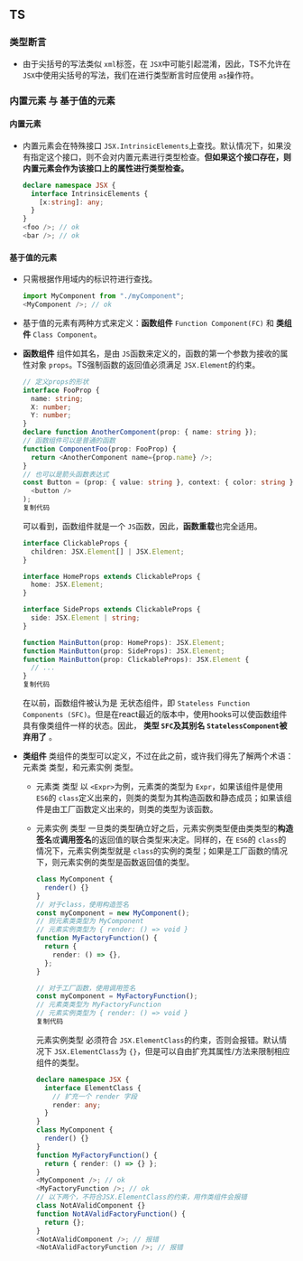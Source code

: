 ## TS

### 类型断言

* 由于尖括号的写法类似 `xml`标签，在 `JSX`中可能引起混淆，因此，TS不允许在 `JSX`中使用尖括号的写法，我们在进行类型断言时应使用 `as`操作符。

### 内置元素 与 基于值的元素

#### 内置元素

* 内置元素会在特殊接口 `JSX.IntrinsicElements`上查找。默认情况下，如果没有指定这个接口，则不会对内置元素进行类型检查。**但如果这个接口存在，则内置元素会作为该接口上的属性进行类型检查。**

  ```typescript
  declare namespace JSX {
    interface IntrinsicElements {
      [x:string]: any;
    }
  }
  <foo />; // ok
  <bar />; // ok
  ```

#### 基于值的元素

* 只需根据作用域内的标识符进行查找。

  ```typescript
  import MyComponent from "./myComponent";
  <MyComponent />; // ok
  ```
* 基于值的元素有两种方式来定义：**函数组件** `Function Component(FC)` 和 **类组件** `Class Component`。

* **函数组件**
  组件如其名，是由 `JS`函数来定义的，函数的第一个参数为接收的属性对象 `props`。TS强制函数的返回值必须满足 `JSX.Element`的约束。

  ```typescript
  // 定义props的形状
  interface FooProp {
    name: string;
    X: number;
    Y: number;
  }
  declare function AnotherComponent(prop: { name: string });
  // 函数组件可以是普通的函数
  function ComponentFoo(prop: FooProp) {
    return <AnotherComponent name={prop.name} />;
  }
  // 也可以是箭头函数表达式
  const Button = (prop: { value: string }, context: { color: string }) => (
    <button />
  );
  复制代码
  ```
  可以看到，函数组件就是一个 `JS`函数，因此，**函数重载**也完全适用。

  ```typescript
  interface ClickableProps {
    children: JSX.Element[] | JSX.Element;
  }

  interface HomeProps extends ClickableProps {
    home: JSX.Element;
  }

  interface SideProps extends ClickableProps {
    side: JSX.Element | string;
  }

  function MainButton(prop: HomeProps): JSX.Element;
  function MainButton(prop: SideProps): JSX.Element;
  function MainButton(prop: ClickableProps): JSX.Element {
    // ...
  }
  复制代码
  ```
  在以前，函数组件被认为是 无状态组件，即 `Stateless Function Components (SFC)`。但是在react最近的版本中，使用hooks可以使函数组件具有像类组件一样的状态。因此， **类型 `SFC`及其别名 `StatelessComponent`被弃用了** 。
* **类组件**
  类组件的类型可以定义，不过在此之前，或许我们得先了解两个术语：元素类 类型，和元素实例 类型。

  * 元素类 类型
    以 `<Expr>`为例，元素类的类型为 `Expr`，如果该组件是使用 `ES6`的 `class`定义出来的，则类的类型为其构造函数和静态成员；如果该组件是由工厂函数定义出来的，则类的类型为该函数。
  * 元素实例 类型
    一旦类的类型确立好之后，元素实例类型便由类类型的**构造签名**或**调用签名**的返回值的联合类型来决定。同样的，在 `ES6`的 `class`的情况下，元素实例类型就是 `class`的实例的类型；如果是工厂函数的情况下，则元素实例的类型是函数返回值的类型。

    ```typescript
    class MyComponent {
      render() {}
    }
    // 对于class，使用构造签名
    const myComponent = new MyComponent();
    // 则元素类类型为 MyComponent
    // 元素实例类型为 { render: () => void }
    function MyFactoryFunction() {
      return {
        render: () => {},
      };
    }

    // 对于工厂函数，使用调用签名
    const myComponent = MyFactoryFunction();
    // 元素类类型为 MyFactoryFunction
    // 元素实例类型为 { render: () => void }
    复制代码
    ```
    元素实例类型 必须符合 `JSX.ElementClass`的约束，否则会报错。默认情况下 `JSX.ElementClass`为 `{}`，但是可以自由扩充其属性/方法来限制相应组件的类型。

    ```typescript
    declare namespace JSX {
      interface ElementClass {
        // 扩充一个 render 字段
        render: any;
      }
    }
    class MyComponent {
      render() {}
    }
    function MyFactoryFunction() {
      return { render: () => {} };
    }
    <MyComponent />; // ok
    <MyFactoryFunction />; // ok
    // 以下两个，不符合JSX.ElementClass的约束，用作类组件会报错
    class NotAValidComponent {}
    function NotAValidFactoryFunction() {
      return {};
    }
    <NotAValidComponent />; // 报错
    <NotAValidFactoryFunction />; // 报错
    ```
